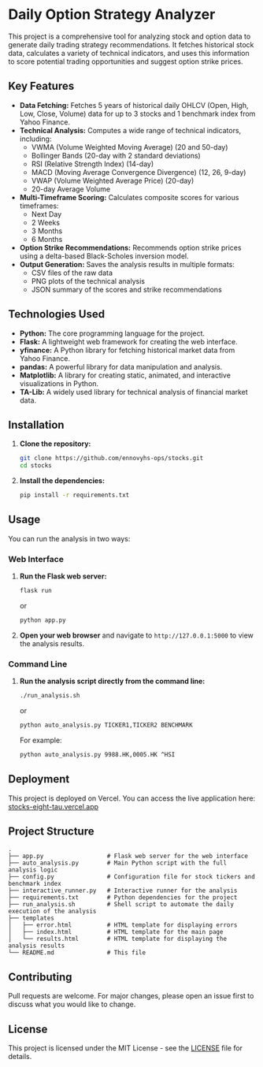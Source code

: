 # Daily Option Strategy Analyzer

This project is a comprehensive tool for analyzing stock and option data to generate daily trading strategy recommendations. It fetches historical stock data, calculates a variety of technical indicators, and uses this information to score potential trading opportunities and suggest option strike prices.

## Key Features

- **Data Fetching:** Fetches 5 years of historical daily OHLCV (Open, High, Low, Close, Volume) data for up to 3 stocks and 1 benchmark index from Yahoo Finance.
- **Technical Analysis:** Computes a wide range of technical indicators, including:
    - VWMA (Volume Weighted Moving Average) (20 and 50-day)
    - Bollinger Bands (20-day with 2 standard deviations)
    - RSI (Relative Strength Index) (14-day)
    - MACD (Moving Average Convergence Divergence) (12, 26, 9-day)
    - VWAP (Volume Weighted Average Price) (20-day)
    - 20-day Average Volume
- **Multi-Timeframe Scoring:** Calculates composite scores for various timeframes:
    - Next Day
    - 2 Weeks
    - 3 Months
    - 6 Months
- **Option Strike Recommendations:** Recommends option strike prices using a delta-based Black-Scholes inversion model.
- **Output Generation:** Saves the analysis results in multiple formats:
    - CSV files of the raw data
    - PNG plots of the technical analysis
    - JSON summary of the scores and strike recommendations

## Technologies Used

- **Python:** The core programming language for the project.
- **Flask:** A lightweight web framework for creating the web interface.
- **yfinance:** A Python library for fetching historical market data from Yahoo Finance.
- **pandas:** A powerful library for data manipulation and analysis.
- **Matplotlib:** A library for creating static, animated, and interactive visualizations in Python.
- **TA-Lib:** A widely used library for technical analysis of financial market data.

## Installation

1. **Clone the repository:**
   ```bash
   git clone https://github.com/ennovyhs-ops/stocks.git
   cd stocks
   ```
2. **Install the dependencies:**
   ```bash
   pip install -r requirements.txt
   ```

## Usage

You can run the analysis in two ways:

### Web Interface

1. **Run the Flask web server:**
   ```bash
   flask run
   ```
   or
   ```bash
   python app.py
   ```
2. **Open your web browser** and navigate to `http://127.0.0.1:5000` to view the analysis results.

### Command Line

1. **Run the analysis script directly from the command line:**
   ```bash
   ./run_analysis.sh
   ```
   or
   ```bash
   python auto_analysis.py TICKER1,TICKER2 BENCHMARK
   ```
   For example:
   ```bash
   python auto_analysis.py 9988.HK,0005.HK ^HSI
   ```

## Deployment

This project is deployed on Vercel. You can access the live application here: [stocks-eight-tau.vercel.app](https://stocks-eight-tau.vercel.app)

## Project Structure

```
.
├── app.py                  # Flask web server for the web interface
├── auto_analysis.py        # Main Python script with the full analysis logic
├── config.py               # Configuration file for stock tickers and benchmark index
├── interactive_runner.py   # Interactive runner for the analysis
├── requirements.txt        # Python dependencies for the project
├── run_analysis.sh         # Shell script to automate the daily execution of the analysis
├── templates
│   ├── error.html          # HTML template for displaying errors
│   ├── index.html          # HTML template for the main page
│   └── results.html        # HTML template for displaying the analysis results
└── README.md               # This file
```

## Contributing

Pull requests are welcome. For major changes, please open an issue first to discuss what you would like to change.

## License

This project is licensed under the MIT License - see the [LICENSE](LICENSE) file for details.
